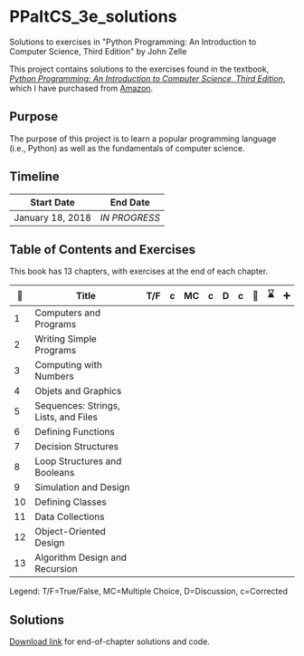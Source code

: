 # PPaItCS_3e_solutions
Solutions to exercises in "Python Programming: An Introduction to Computer Science, Third Edition" by John Zelle

This project contains solutions to the exercises found in the textbook, [*Python Programming: An Introduction to Computer Science, Third Edition*](https://fbeedle.com/our-books/23-python-programming-an-introduction-to-computer-science-3rd-ed-9781590282755.html), which I have purchased from [Amazon](https://www.amazon.com/Python-Programming-Introduction-Computer-Science/dp/1590282752/ref=sr_1_2?ie=UTF8&qid=1516294885&sr=8-2&keywords=python+programming+third+edition).

## Purpose

The purpose of this project is to learn a popular programming language (i.e., Python) as well as the fundamentals of computer science.

## Timeline

|Start Date|End Date|
|----------------|--------------|
|January 18, 2018|*IN PROGRESS*|

## Table of Contents and Exercises

This book has 13 chapters, with exercises at the end of each chapter.

|:book:|Title|T/F|c|MC|c|D|c|:calendar:|:hourglass:|:heavy_plus_sign:|
|----|-----|---|-|--|-|-|-|--------------|----------------|----------------|
| 1|Computers and Programs|
| 2|Writing Simple Programs|
| 3|Computing with Numbers|
| 4|Objets and Graphics|
| 5|Sequences: Strings, Lists, and Files|
| 6|Defining Functions|
| 7|Decision Structures|
| 8|Loop Structures and Booleans|
| 9|Simulation and Design|
|10|Defining Classes|
|11|Data Collections|
|12|Object-Oriented Design|
|13|Algorithm Design and Recursion|

Legend: T/F=True/False, MC=Multiple Choice, D=Discussion, c=Corrected

## Solutions 

[Download link](https://fbeedle.com/our-books/23-python-programming-an-introduction-to-computer-science-3rd-ed-9781590282755.html) for end-of-chapter solutions and code.
